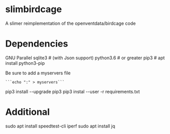 # slimbirdcage
A slimer reimplementation of the openventdata/birdcage code

# Dependencies

GNU Parallel
sqlite3 # (with Json support)
python3.6 # or greater
pip3 # apt install python3-pip


Be sure to add a myservers file

    ```echo ":" > myservers```

pip3 install --upgrade pip3
pip3 instal --user -r requirements.txt

# Additional

sudo apt install speedtest-cli iperf
sudo apt install jq

